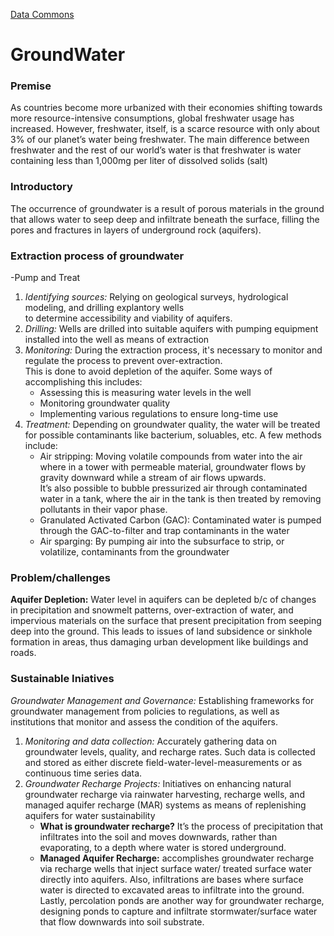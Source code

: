 [Data Commons](../)

# GroundWater

<h3>Premise<br></h3>
<p>As countries become more urbanized with their economies shifting
 towards more resource-intensive consumptions, global freshwater usage has
 increased. However, freshwater, itself, is a scarce resource with only about 3% of
 our planet’s water being freshwater. The main difference between freshwater and
 the rest of our world’s water is that freshwater is water containing less than
 1,000mg per liter of dissolved solids (salt)</p>
<h3>Introductory</h3>
The occurrence of groundwater is a result of porous materials in the ground that allows water to seep deep 
and infiltrate beneath the surface, filling the pores and fractures in layers of underground rock (aquifers). 

<strong><h3>Extraction process of groundwater</h3></strong>-Pump and Treat <br>
 <ol>
   <li><em>Identifying sources:</em> Relying on geological surveys, hydrological modeling, and drilling explantory wells<br> to determine accessibility and viability of aquifers.</li>
   
   <li><em>Drilling:</em> Wells are drilled into suitable aquifers with pumping equipment installed into the well as means of extraction</li>
   
   <li><em>Monitoring:</em> During the extraction process, it's necessary to monitor and regulate the process to prevent over-extraction.<br> 
     This is done to avoid depletion of the aquifer. Some ways of accomplishing this includes:
     <ul> 
       <li>Assessing this is measuring water levels in the well</li> 
       <li>Monitoring groundwater quality</li>
       <li>Implementing various regulations to ensure long-time use</li>
     </ul>
   </li>
   
   <li><em>Treatment:</em> Depending on groundwater quality, the water will be treated for possible contaminants like bacterium, soluables, etc. A few methods include: 
     <ul>
       <li>Air stripping: Moving volatile compounds from water into the air where in a tower with permeable material, groundwater flows by gravity downward while a stream of air flows upwards.<br> It’s also
 possible to bubble pressurized air through contaminated water in a tank, where the air in the tank is then treated by removing pollutants in their vapor phase.</li>
       <li> Granulated Activated Carbon (GAC): Contaminated water is pumped through the GAC-to-filter and trap contaminants in the water</li>
       <li>Air sparging: By pumping air into the subsurface to strip, or volatilize, contaminants from the groundwater</li>
     </ul>
   </li>
 </ol>

<h3>Problem/challenges</h3>
 <strong>Aquifer Depletion:</strong> Water level in aquifers can be depleted
 b/c of changes in precipitation and snowmelt patterns,
 over-extraction of water, and impervious materials on the
 surface that present precipitation from seeping deep into the
 ground. This leads to issues of land subsidence or sinkhole
 formation in areas, thus damaging urban development like
 buildings and roads.

<h3>Sustainable Iniatives</h3>
<em>Groundwater Management and Governance:</em> Establishing
frameworks for groundwater management from policies to
regulations, as well as institutions that monitor and assess
the condition of the aquifers.
<ol>
  <li><em>Monitoring and data collection:</em> Accurately
 gathering data on groundwater levels, quality, and
 recharge rates. Such data is collected and stored as
 either discrete field-water-level-measurements or as
 continuous time series data.
  </li>
  
  <li><em>Groundwater Recharge Projects:</em> Initiatives on
 enhancing natural groundwater recharge via
 rainwater harvesting, recharge wells, and managed
 aquifer recharge (MAR) systems as means of
 replenishing aquifers for water sustainability
    <ul>
      <li><strong>What is groundwater recharge?</strong> It’s the
 process of precipitation that infiltrates into
 the soil and moves downwards, rather than
 evaporating, to a depth where water is stored
 underground.
      </li>
      <li><strong>Managed Aquifer Recharge:</strong> accomplishes
 groundwater recharge via recharge wells that
 inject surface water/ treated surface water
 directly into aquifers. Also, infiltrations are
 bases where surface water is directed to
 excavated areas to infiltrate into the ground.
 Lastly, percolation ponds are another way
 for groundwater recharge, designing ponds
 to capture and infiltrate stormwater/surface
 water that flow downwards into soil
 substrate.
      </li>
    </ul>
  </li>
</ol>

